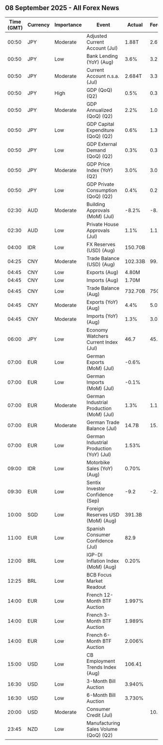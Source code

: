 ## 08 September 2025 - All Forex News

| Time (GMT) | Currency | Importance | Event | Actual | Forecast | Previous |
|------|----------|------------|-------|--------|----------|----------|
| 00:50 | JPY | Moderate | Adjusted Current Account (Jul) | 1.88T | 2.60T | 2.40T |
| 00:50 | JPY | Low | Bank Lending (YoY) (Aug) | 3.6% | 3.2% | 3.2% |
| 00:50 | JPY | Moderate | Current Account n.s.a. (Jul) | 2.684T | 3.366T | 1.348T |
| 00:50 | JPY | High | GDP (QoQ) (Q2) | 0.5% | 0.3% | 0.1% |
| 00:50 | JPY | Moderate | GDP Annualized (QoQ) (Q2) | 2.2% | 1.0% | -0.2% |
| 00:50 | JPY | Low | GDP Capital Expenditure (QoQ) (Q2) | 0.6% | 1.3% | 0.7% |
| 00:50 | JPY | Low | GDP External Demand (QoQ) (Q2) | 0.3% | 0.3% | -0.8% |
| 00:50 | JPY | Moderate | GDP Price Index (YoY) (Q2) | 3.0% | 3.0% | 3.3% |
| 00:50 | JPY | Low | GDP Private Consumption (QoQ) (Q2) | 0.4% | 0.2% | 0.0% |
| 02:30 | AUD | Moderate | Building Approvals (MoM) (Jul) | -8.2% | -8.2% | 12.2% |
| 02:30 | AUD | Low | Private House Approvals (Jul) | 1.1% | 1.1% | -2.0% |
| 04:00 | IDR | Low | FX Reserves (USD) (Aug) | 150.70B |  | 152.00B |
| 04:25 | CNY | Moderate | Trade Balance (USD) (Aug) | 102.33B | 99.40B | 98.24B |
| 04:45 | CNY | Low | Exports (Aug) | 4.80M |  | 8.00M |
| 04:45 | CNY | Low | Imports (Aug) | 1.70M |  | 4.80M |
| 04:45 | CNY | Low | Trade Balance (Aug) | 732.70B | 750.00B | 705.10B |
| 04:45 | CNY | Moderate | Exports (YoY) (Aug) | 4.4% | 5.0% | 7.2% |
| 04:45 | CNY | Moderate | Imports (YoY) (Aug) | 1.3% | 3.0% | 4.1% |
| 06:00 | JPY | Low | Economy Watchers Current Index (Jul) | 46.7 | 45.6 | 45.2 |
| 07:00 | EUR | Low | German Exports (MoM) (Jul) | -0.6% |  | 1.1% |
| 07:00 | EUR | Low | German Imports (MoM) (Jul) | -0.1% |  | 4.1% |
| 07:00 | EUR | Moderate | German Industrial Production (MoM) (Jul) | 1.3% | 1.1% | -0.1% |
| 07:00 | EUR | Moderate | German Trade Balance (Jul) | 14.7B | 15.7B | 15.4B |
| 07:00 | EUR | Low | German Industrial Production (YoY) (Jul) | 1.53% |  | -1.82% |
| 09:00 | IDR | Low | Motorbike Sales (YoY) (Aug) | 0.70% |  | -2.00% |
| 09:30 | EUR | Low | Sentix Investor Confidence (Sep) | -9.2 | -2.2 | -3.7 |
| 10:00 | SGD | Low | Foreign Reserves USD (MoM) (Aug) | 391.3B |  | 397.3B |
| 11:00 | EUR | Low | Spanish Consumer Confidence (Jul) | 82.9 |  | 76.1 |
| 12:00 | BRL | Low | IGP-DI Inflation Index (MoM) (Aug) | 0.20% |  | -0.07% |
| 12:25 | BRL | Low | BCB Focus Market Readout |  |  |  |
| 14:00 | EUR | Low | French 12-Month BTF Auction | 1.997% |  | 2.020% |
| 14:00 | EUR | Low | French 3-Month BTF Auction | 1.989% |  | 1.984% |
| 14:00 | EUR | Low | French 6-Month BTF Auction | 2.006% |  | 2.009% |
| 15:00 | USD | Low | CB Employment Trends Index (Aug) | 106.41 |  | 107.13 |
| 16:30 | USD | Low | 3-Month Bill Auction | 3.940% |  | 4.045% |
| 16:30 | USD | Low | 6-Month Bill Auction | 3.730% |  | 3.880% |
| 20:00 | USD | Moderate | Consumer Credit (Jul) |  | 10.40B | 7.37B |
| 23:45 | NZD | Low | Manufacturing Sales Volume (QoQ) (Q2) |  |  | 2.4% |
